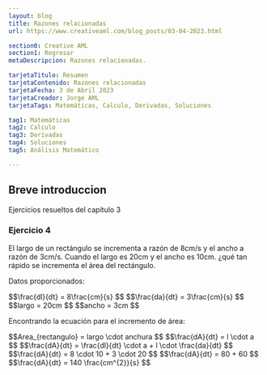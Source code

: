 ```yaml
---
layout: blog
title: Razones relacionadas
url: https://www.creativeaml.com/blog_posts/03-04-2023.html

section0: Creative AML
section1: Regresar
metaDescripcion: Razones relacionadas.

tarjetaTitulo: Resumen
tarjetaContenido: Razones relacionadas
tarjetaFecha: 3 de Abril 2023
tarjetaCreador: Jorge AML
tarjetaTags: Matemáticas, Calculo, Derivadas, Soluciones 

tag1: Matemáticas
tag2: Calculo
tag3: Derivadas
tag4: Soluciones
tag5: Análisis Matemático

---
```

<h2>Breve introduccion</h2>
<p>Ejercicios resueltos del capítulo 3</p>

<h3>Ejercicio 4</h3>
<p>El largo de un rectángulo se incrementa a razón de 8cm/s y el ancho a razón de 3cm/s. Cuando el largo es 20cm y el ancho es 10cm.  ¿qué tan rápido  se incrementa el área del rectángulo.</p>
<canvas id="p4" width="600px" height="200px"></canvas>
<div class="latex">
<p>Datos proporcionados:</p>
$$\frac{dl}{dt} = 8\frac{cm}{s} $$
$$\frac{da}{dt} = 3\frac{cm}{s} $$
$$largo = 20cm $$
$$ancho = 3cm $$
<p>Encontrando la ecuación para el incremento de área:</p>
$$Area_{rectangulo} = largo \cdot anchura $$
$$\frac{dA}{dt} = l \cdot a $$
$$\frac{dA}{dt} = \frac{dl}{dt} \cdot a + l \cdot \frac{da}{dt} $$
$$\frac{dA}{dt} = 8 \cdot 10 + 3 \cdot 20 $$
$$\frac{dA}{dt} = 80 + 60 $$
$$\frac{dA}{dt} = 140 \frac{cm^{2}}{s} $$
</div>
<script src="../assets/javascripts/03-04-2023.js"></script>